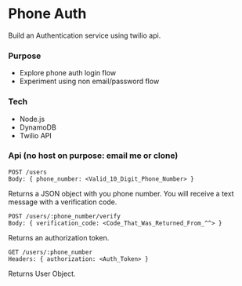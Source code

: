 # Phone Auth
Build an Authentication service using twilio api.  

### Purpose
- Explore phone auth login flow
- Experiment using non email/password flow

### Tech
- Node.js
- DynamoDB
- Twilio API

### Api (no host on purpose: email me or clone)

```
POST /users
Body: { phone_number: <Valid_10_Digit_Phone_Number> }
```
Returns a JSON object with you phone number. You will receive a text message with a verification code.  

```
POST /users/:phone_number/verify
Body: { verification_code: <Code_That_Was_Returned_From_^^> }
```
Returns an authorization token.  

```
GET /users/:phone_number
Headers: { authorization: <Auth_Token> }
```
Returns User Object.  